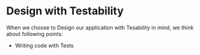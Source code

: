 # Design with Testability
When we choose to Design our application with Tesability in mind, we think about following points:
- Writing code with Tests